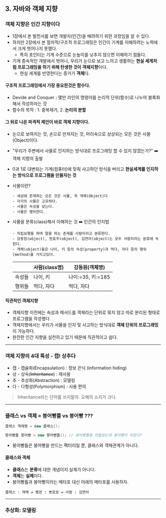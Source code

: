## 3. 자바와 객체 지향

### 객체 지향은 인간 지향이다

- 1장에서 본 발전사를 보면 개발자(인간)을 배려하기 위한 과정임을 알 수 있다.
- 하지만 2장에서 본 절차적/구조적 프로그래밍은 인간이 기계를 이해하려는 노력에서 크게 벗어나지 못했다.
    - 특히 포인터는 기계 수준으로 눈높이를 낮추지 않으면 이해하기 힘들다.
- 기계 종속적인 개발에서 벗어나, 우리가 눈으로 보고 느끼고 생활하는 **현실 세계처럼 프로그래밍을 하기 위해 탄생한 것이 객체지향**이다.
    - 현실 세계를 반영한다는 증거가 **객체**다.
    
#### 구조적 프로그래밍에서 가장 중요한것은 **함수**다.

- Devide and Conquer : 몇만 라인의 명령어를 논리적 단위(함수)로 나누어 블록화해서 작성하자는 것
- 함수의 목적 : 1. 중복제거, 2. **논리의 분할**

#### 그 뒤로 나온 파격적 제안이 바로 **객체 지향**이다.

- 눈으로 보여지는 것, 손으로 만져지는 것, 머리속으로 상상되는 모든 것은 사물(Object)이다.
- "우리가 주변에서 사물로 인지하는 방식대로 프로그래밍 할 수 있지 않겠는가?" ➡️ 객체 지향의 출발
- 0과 1로 대변되는 기계(컴퓨터)에 맞춰 사고하던 방식을 버리고 **현실세계를 인지하는 방식으로 프로그램을 만들자는 것**

- 사물이란?
    ```
    - 세상에 존재하는 모든 것은 사물, 즉 객체(Object)다
    - 각각의 사물은 고유하다.
    - 사물은 속성을 갖는다.
    - 사물은 행위한다.
    ```
- 사물을 분류(class)해서 이해하는 것 ➡️ 인간의 인지법
    ```
    - 직립보행을 하며 말을 하는 존재를 사람이라고 분류한다.
    - 강동원(object), 한효주(object), 김연아(object)는 모두 사람이라는 분류에 속한다.
    - 객체(object)들은 나이, 키 등의 속성(property)과 먹다, 자다 등의 행위(method)를 가지고있다.
    ```
    |        |사람(class명) |강동원(객체명)|
    |---------|----------|----------|
    |속성들|나이, 키|나이:=35, 키:=185|
    |행위들|먹다, 자다|먹다, 자다|

#### 직관적인 객체지향

- 객체지향 이전에는 속성과 메서드를 객체라는 단위로 묶지 않고 따로 분리된 형태로 프로그램을 작성했다.
- 객체지향에서는 우리가 사물을 인지 및 사고하는 방식대로 **객체 단위의 프로그래밍**이 가능하다.
- 완전한 인간 지향을 실천하고 있기 때문에 직관적이고 쉽다.

<hr/>

### 객체 지향의 4대 특성 - 캡! 상추다
- 캡 - 캡슐화(Encapsulation) : 정보 은닉 (information hiding)
- 상 - 상속(~~Inheritance~~) : 재사용
- 추 - 추상화(Abstraction) : 모델링
- 다 - 다형성(Polymorphism) : 사용 편의
> Inheritance라는 단어를 쓰지말자. 오해의 소지가 크다.

<hr/>

### 클래스 vs 객체 = 붕어빵틀 vs 붕어빵 ???

```java
클래스 객체명 = new 클래스();
```
```java
붕어빵틀 붕어빵 = new 붕어빵틀(); // 붕어빵틀을 만들었는데 붕어빵이 되었다?
```
- 붕어빵틀은 붕어빵을 만드는 팩터리일 뿐, 클래스와 객체관계가 아니다.

#### 클래스와 객체
- **클래스**는 **분류**에 대한 개념이지 실체가 아니다.
- **객체**는 **실체**이다.
- 붕어빵틀과 붕어빵이라는 메타포 대신 아래의 메타포를 사용하자.
```
클래스 : 객체 = 펭귄 : 뽀로로 = 사람 : 김연아 
```

<hr/>

### 추상화: 모델링